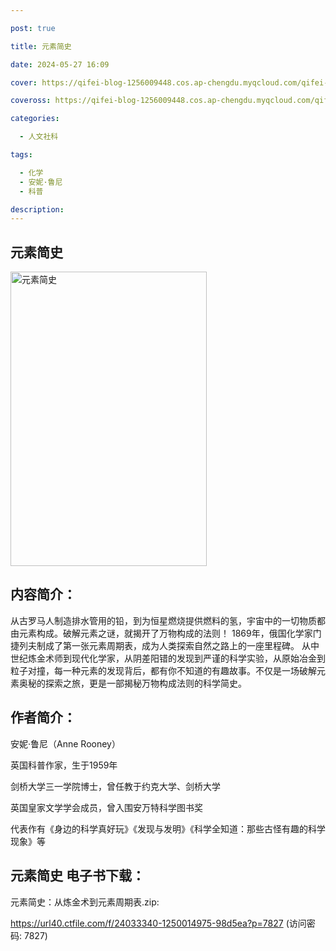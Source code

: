 ```yaml
---

post: true

title: 元素简史

date: 2024-05-27 16:09

cover: https://qifei-blog-1256009448.cos.ap-chengdu.myqcloud.com/qifei-blog/65f163d39f345e8d03d7cdd2.jpg

coveross: https://qifei-blog-1256009448.cos.ap-chengdu.myqcloud.com/qifei-blog/65f163d39f345e8d03d7cdd2.jpg

categories:

  - 人文社科

tags:

  - 化学
  - 安妮·鲁尼
  - 科普

description:
---
```


## 元素简史
<img alt="元素简史 " class="aligncenter loading" data-was-processed="true" decoding="async" fetchpriority="high" height="471" src="https://qifei-blog-1256009448.cos.ap-chengdu.myqcloud.com/qifei-blog/65f163d39f345e8d03d7cdd2.jpg " style="cursor: zoom-in;" width="314"/>

## 内容简介：

从古罗马人制造排水管用的铅，到为恒星燃烧提供燃料的氢，宇宙中的一切物质都由元素构成。破解元素之谜，就揭开了万物构成的法则！ 1869年，俄国化学家门捷列夫制成了第一张元素周期表，成为人类探索自然之路上的一座里程碑。 从中世纪炼金术师到现代化学家，从阴差阳错的发现到严谨的科学实验，从原始冶金到粒子对撞，每一种元素的发现背后，都有你不知道的有趣故事。不仅是一场破解元素奥秘的探索之旅，更是一部揭秘万物构成法则的科学简史。

## 作者简介：

安妮·鲁尼（Anne Rooney）

英国科普作家，生于1959年

剑桥大学三一学院博士，曾任教于约克大学、剑桥大学

英国皇家文学学会成员，曾入围安万特科学图书奖

代表作有《身边的科学真好玩》《发现与发明》《科学全知道：那些古怪有趣的科学现象》等

## 元素简史 电子书下载：


元素简史：从炼金术到元素周期表.zip: 

https://url40.ctfile.com/f/24033340-1250014975-98d5ea?p=7827 (访问密码: 7827)